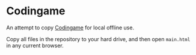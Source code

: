 # Codingame

An attempt to copy [Codingame](https://www.codingame.com) for local offline use.

Copy all files in the repository to your hard drive, and then open `main.html` in any current browser.